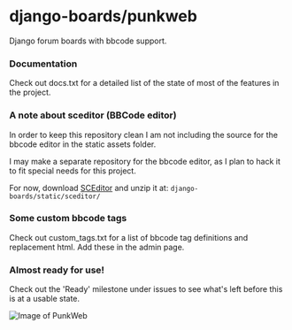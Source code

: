 # django-boards/punkweb
Django forum boards with bbcode support.


### Documentation

Check out docs.txt for a detailed list of the state of most of the features in the project.


### A note about sceditor (BBCode editor)

In order to keep this repository clean I am not including the source for the
bbcode editor in the static assets folder.


I may make a separate repository for the bbcode editor, as I plan to hack it to
fit special needs for this project.


For now, download [SCEditor](http://www.sceditor.com/) and unzip it at:
`django-boards/static/sceditor/`


### Some custom bbcode tags

Check out custom_tags.txt for a list of bbcode tag definitions and replacement
html.  Add these in the admin page.


### Almost ready for use!

Check out the 'Ready' milestone under issues to see what's left before this is at
a usable state.



![Image of PunkWeb](http://storage8.static.itmages.com/i/17/0723/h_1500771838_1324595_27fbf049f9.png)
